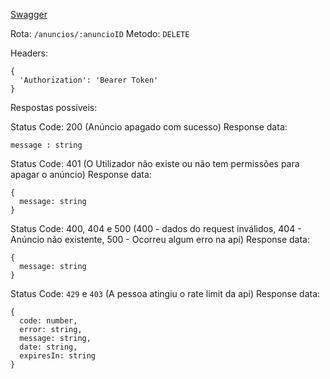[Swagger](https://portugaljobs.diogomarques.dev/api/docs/static/index.html#/Anúncios/apagarAnuncio)

Rota: ```/anuncios/:anuncioID```
Metodo: ```DELETE```

Headers:
```
{
  'Authorization': 'Bearer Token'
}
```

Respostas possíveis:

Status Code: 200 (Anúncio apagado com sucesso)
Response data:
```
message : string
```

Status Code: 401 (O Utilizador não existe ou não tem permissões para apagar o anúncio)
Response data:
```
{
  message: string
}
```

Status Code: 400, 404 e 500 (400 - dados do request inválidos, 404 - Anúncio não existente, 500 - Ocorreu algum erro na api)
Response data: 
```
{
  message: string
}
```

Status Code: `429` e `403` (A pessoa atingiu o rate limit da api)
Response data:
```
{
  code: number,
  error: string,
  message: string,
  date: string,
  expiresIn: string
}
``` 